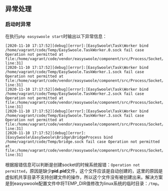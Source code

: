 ## 异常处理

### 启动时异常

在执行`php easyswoole start`时输出以下异常信息：

```
[2020-11-10 17:17:52][debug][error]:[EasySwoole\Task\Worker bind /home/vagrant/code/Temp/EasySwoole.TaskWorker.0.sock fail case Operation not permitted at file:/home/vagrant/code/vendor/easyswoole/component/src/Process/Socket/AbstractUnixProcess.php line:31]
[2020-11-10 17:17:52][debug][error]:[EasySwoole\Task\Worker bind /home/vagrant/code/Temp/EasySwoole.TaskWorker.1.sock fail case Operation not permitted at file:/home/vagrant/code/vendor/easyswoole/component/src/Process/Socket/AbstractUnixProcess.php line:31]
[2020-11-10 17:17:52][debug][error]:[EasySwoole\Task\Worker bind /home/vagrant/code/Temp/EasySwoole.TaskWorker.2.sock fail case Operation not permitted at file:/home/vagrant/code/vendor/easyswoole/component/src/Process/Socket/AbstractUnixProcess.php line:31]
[2020-11-10 17:17:52][debug][error]:[EasySwoole\Task\Worker bind /home/vagrant/code/Temp/EasySwoole.TaskWorker.3.sock fail case Operation not permitted at file:/home/vagrant/code/vendor/easyswoole/component/src/Process/Socket/AbstractUnixProcess.php line:31]
[2020-11-10 17:17:52][debug][error]:[EasySwoole\EasySwoole\Bridge\BridgeProcess bind /home/vagrant/code/Temp/bridge.sock fail case Operation not permitted at file:/home/vagrant/code/vendor/easyswoole/component/src/Process/Socket/AbstractUnixProcess.php line:31]
```

根据报错信息可以判断是创建socket的时候系统报错：`Operation not permitted`，原因是缺少**pid.pid**文件，这个文件应该是自动创建的，这里的原因是虚拟机共享目录不支持创建文件的操作，所以这个文件没有被创建出来。解决方案是到easyswoole配置文件中将TEMP_DIR值修改为linux系统的临时目录：`/tmp`。